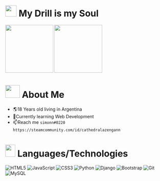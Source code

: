  <!---
<p align="center">
 <!---
<img width=700px height=200px src="https://imgur.com/NscPrZl.png" alt="Header">

</p>

-->
<h1 align="left" > <img src="https://imgur.com/dDo4qbV.png" height="35">  My Drill is my Soul   </h1>

<div>
  
<img src="https://github-readme-stats.vercel.app/api?username=lincNx&theme=swift&show_icons=true&count_private=true" height="150"  align= "left"/>
  <!---
  /<img src="https://imgur.com/xmFx2Ft.png" width="150" height="150" />
</div>
-->
<img src="https://github-readme-stats.vercel.app/api/top-langs/?username=lincNx&layout=compact&theme=swift&show_icons=true&langs_count=6" height="150" align=""/>
  



<h1 align="left"> <img src="https://imgur.com/58RWVvv.png"  width="45" height="40">  About Me </h1>

- 🌎18 Years old living in Argentina
- 🌱Currently learning Web Development 
- 📫Reach me `simonn#0220` `https://steamcommunity.com/id/cathedralazengann`


<div align= "left">
  
<h1 align="left"> <img src="https://imgur.com/2NEYGqZ.png"  width="31" height="38">  Languages/Technologies</h1>

![HTML5](https://img.shields.io/badge/html5-%23E34F26.svg?style=for-the-badge&logo=html5&logoColor=white) 
![JavaScript](https://img.shields.io/badge/javascript-%23323330.svg?style=for-the-badge&logo=javascript&logoColor=%23F7DF1E) 
![CSS3](https://img.shields.io/badge/css3-%231572B6.svg?style=for-the-badge&logo=css3&logoColor=white)
![Python](https://img.shields.io/badge/python-3670A0?style=for-the-badge&logo=python&logoColor=ffdd54)
![Django](https://img.shields.io/badge/django-%23092E20.svg?style=for-the-badge&logo=django&logoColor=white)
![Bootstrap](https://img.shields.io/badge/bootstrap-%23563D7C.svg?style=for-the-badge&logo=bootstrap&logoColor=white)
![Git](https://img.shields.io/badge/git-%23F05033.svg?style=for-the-badge&logo=git&logoColor=white)
![MySQL](https://img.shields.io/badge/mysql-%2300f.svg?style=for-the-badge&logo=mysql&logoColor=white)

 
</div>

